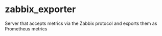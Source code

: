 # zabbix_exporter
Server that accepts metrics via the Zabbix protocol and exports them as Prometheus metrics
